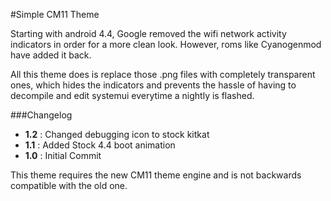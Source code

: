 #Simple CM11 Theme

Starting with android 4.4, Google removed the wifi network activity indicators in order for a more clean look. However, roms like Cyanogenmod have added it back.

All this theme does is replace those .png files with completely transparent ones, which hides the indicators and prevents the hassle of having to decompile and edit systemui everytime a nightly is flashed.

###Changelog
* **1.2** : Changed debugging icon to stock kitkat
* **1.1** : Added Stock 4.4 boot animation
* **1.0** : Initial Commit

This theme requires the new CM11 theme engine and is not backwards compatible with the old one.
